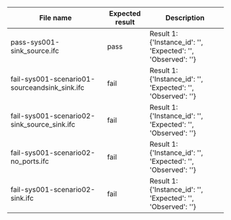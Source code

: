 

| File name | Expected result | Description |
| --- | --- | --- |
| pass-sys001-sink\_source.ifc | pass | Result 1: {'Instance\_id': '', 'Expected': '', 'Observed': ''} |
| fail-sys001-scenario01-sourceandsink\_sink.ifc | fail | Result 1: {'Instance\_id': '', 'Expected': '', 'Observed': ''} |
| fail-sys001-scenario02-sink\_source\_sink.ifc | fail | Result 1: {'Instance\_id': '', 'Expected': '', 'Observed': ''} |
| fail-sys001-scenario02-no\_ports.ifc | fail | Result 1: {'Instance\_id': '', 'Expected': '', 'Observed': ''} |
| fail-sys001-scenario02-sink.ifc | fail | Result 1: {'Instance\_id': '', 'Expected': '', 'Observed': ''} |


